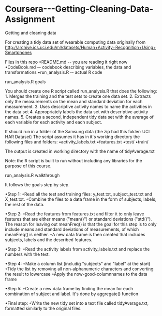 # Coursera---Getting-Cleaning-Data-Assignment
Getting and cleaning data

For creating a tidy data set of wearable computing data originally from http://archive.ics.uci.edu/ml/datasets/Human+Activity+Recognition+Using+Smartphones

Files in this repo
•README.md -- you are reading it right now
•CodeBook.md -- codebook describing variables, the data and transformations
•run_analysis.R -- actual R code

run_analysis.R goals

You should create one R script called run_analysis.R that does the following: 1. Merges the training and the test sets to create one data set. 2. Extracts only the measurements on the mean and standard deviation for each measurement. 3. Uses descriptive activity names to name the activities in the data set 4. Appropriately labels the data set with descriptive activity names. 5. Creates a second, independent tidy data set with the average of each variable for each activity and each subject. 

It should run in a folder of the Samsung data (the zip had this folder: UCI HAR Dataset) The script assumes it has in it's working directory the following files and folders:
•activity_labels.txt
•features.txt
•test/
•train/

The output is created in working directory with the name of tidyAverage.txt

Note: the R script is built to run without including any libraries for the purpose of this course.

run_analysis.R walkthrough

It follows the goals step by step.

•Step 1:
◦Read all the test and training files: y_test.txt, subject_test.txt and X_test.txt.
◦Combine the files to a data frame in the form of subjects, labels, the rest of the data.


•Step 2:
◦Read the features from features.txt and filter it to only leave features that are either means ("mean()") or standard deviations ("std()"). The reason for leaving out meanFreq() is that the goal for this step is to only include means and standard deviations of measurements, of which meanFreq() is neither.
◦A new data frame is then created that includes subjects, labels and the described features.


•Step 3:
◦Read the activity labels from activity_labels.txt and replace the numbers with the text.


•Step 4:
◦Make a column list (includig "subjects" and "label" at the start)
◦Tidy the list by removing all non-alphanumeric characters and converting the result to lowercase
◦Apply the now-good-columnnames to the data frame


•Step 5:
◦Create a new data frame by finding the mean for each combination of subject and label. It's done by  aggregate()  function


•Final step:
◦Write the new tidy set into a text file called tidyAverage.txt, formatted similarly to the original files.

